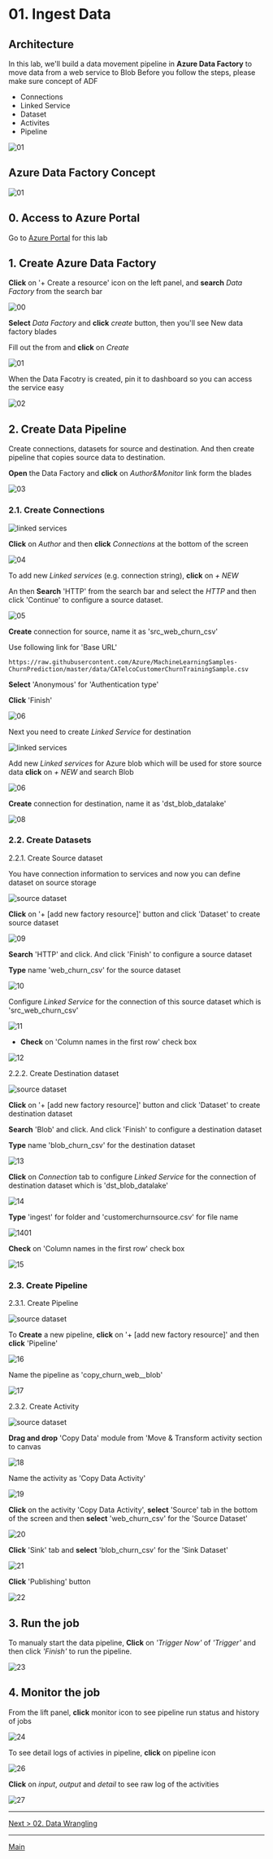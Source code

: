 # 01. Ingest Data

## Architecture

In this lab, we'll build a data movement pipeline in __Azure Data Factory__ to move data from a web service to Blob
Before you follow the steps, please make sure concept of ADF

* Connections
* Linked Service
* Dataset
* Activites
* Pipeline

![01](./images/arch01.png)

## Azure Data Factory Concept

![01](./images/01.00.01.png)

## 0. Access to Azure Portal

Go to [Azure Portal](https://azure.portal.com) for this lab

## 1. Create Azure Data Factory

__Click__ on '+ Create a resource' icon on the left panel, and __search__ _Data Factory_ from the search bar

![00](./images/01.00.png)

__Select__ _Data Factory_ and __click__ _create_ button, then you'll see New data factory blades

Fill out the from and __click__ on _Create_

![01](./images/01.01.png)

When the Data Facotry is created, pin it to dashboard so you can access the service easy

![02](./images/01.02.png)

## 2. Create Data Pipeline

Create connections, datasets for source and destination. And then create pipeline that copies source data to destination.

__Open__ the Data Factory and __click__ on _Author&Monitor_ link form the blades

![03](./images/01.03.png)

### 2.1. Create Connections

![linked services](./images/01.00.02.png)

__Click__ on _Author_  and then __click__ _Connections_ at the bottom of the screen

![04](./images/01.04.png)

To add new _Linked services_ (e.g. connection string), __click__ on _+ NEW_

An then __Search__ 'HTTP' from the search bar and select the _HTTP_ and then click 'Continue' to configure a source dataset.

![05](./images/01.05.png)

__Create__ connection for source, name it as 'src_web_churn_csv'

Use following link for 'Base URL'

```
https://raw.githubusercontent.com/Azure/MachineLearningSamples-ChurnPrediction/master/data/CATelcoCustomerChurnTrainingSample.csv
```

__Select__ 'Anonymous' for 'Authentication type'

__Click__ 'Finish'

![06](./images/01.06.png)

Next you need to create _Linked Service_ for destination

![linked services](./images/01.00.03.png)

Add new _Linked services_ for Azure blob which will be used for store source data
__click__ on _+ NEW_ and search Blob

![06](./images/01.07.png)

__Create__ connection for destination, name it as 'dst_blob_datalake'

![08](./images/01.08.png)

### 2.2. Create Datasets

2.2.1. Create Source dataset

You have connection information to services and now you can define dataset on source storage

![source dataset](./images/01.00.04.png)

__Click__ on '+ [add new factory resource]' button and click 'Dataset' to create source dataset

![09](./images/01.09.png)

__Search__ 'HTTP' and click. And click 'Finish' to configure a source dataset

__Type__ name 'web_churn_csv' for the source dataset

![10](./images/01.10.png)

Configure _Linked Service_ for the connection of this source dataset which is 'src_web_churn_csv'

![11](./images/01.11.png)

* __Check__ on 'Column names in the first row' check box

![12](./images/01.12.png)

2.2.2. Create Destination dataset

![source dataset](./images/01.00.05.png)

__Click__ on '+ [add new factory resource]' button and click 'Dataset' to create destination dataset

__Search__ 'Blob' and click. And click 'Finish' to configure a destination dataset

__Type__ name 'blob_churn_csv' for the destination dataset

![13](./images/01.13.png)

__Click__ on _Connection_ tab to configure _Linked Service_ for the connection of destination dataset which is 'dst_blob_datalake'

![14](./images/01.14.png)

__Type__ 'ingest' for folder and 'customerchurnsource.csv' for file name

![1401](./images/01.14.01.png)

__Check__ on 'Column names in the first row' check box

![15](./images/01.15.png)

### 2.3. Create Pipeline

2.3.1. Create Pipeline

![source dataset](./images/01.00.06.png)

To __Create__ a new pipeline, __click__ on '+ [add new factory resource]' and then __click__ 'Pipeline'

![16](./images/01.16.png)

Name the pipeline as 'copy_churn_web__blob'

![17](./images/01.17.png)

2.3.2. Create Activity 

![source dataset](./images/01.00.01.png)

__Drag and drop__ 'Copy Data' module from 'Move & Transform activity section to canvas

![18](./images/01.18.png)

Name the activity as 'Copy Data Activity'

![19](./images/01.19.png)

__Click__ on the activity 'Copy Data Activity', __select__ 'Source' tab in the bottom of the screen and then __select__ 'web_churn_csv' for the 'Source Dataset'

![20](./images/01.20.png)

__Click__ 'Sink' tab and __select__ 'blob_churn_csv' for the 'Sink Dataset'

![21](./images/01.21.png)

__Click__ 'Publishing' button

![22](./images/01.22.png)

## 3. Run the job

To manualy start the data pipeline, __Click__ on _'Trigger Now'_ of _'Trigger'_ and then click _'Finish'_ to run the pipeline.

![23](./images/01.23.png)

## 4. Monitor the job

From the lift panel, __click__ monitor icon to see pipeline run status and history of jobs

![24](./images/01.24.png)

To see detail logs of activies in pipeline, __click__ on pipeline icon

![26](./images/01.26.png)

__Click__ on _input_, _output_ and _detail_ to see raw log of the activities 

![27](./images/01.27.png)

---
[Next > 02. Data Wrangling](https://github.com/xlegend1024/az-cloudscale-adv-analytics/blob/master/02DataWrangling.md)

---
[Main](https://github.com/xlegend1024/az-cloudscale-adv-analytics/blob/master/README.md)
